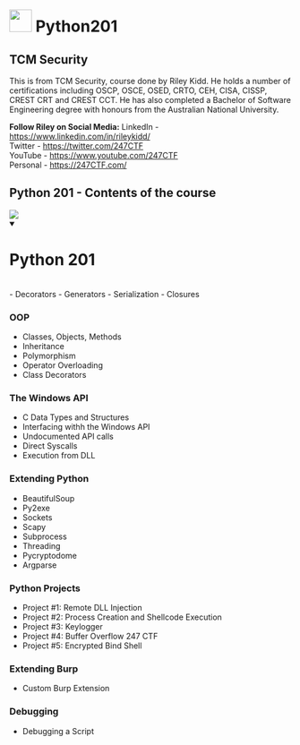 # <img src="https://i.ibb.co/3ytXhvR/tcm-1.png" width=40> Python201

## TCM Security
This is from TCM Security, course done by Riley Kidd. He holds a number of certifications including OSCP, OSCE, OSED, CRTO, CEH, CISA, CISSP, CREST CRT and CREST CCT. He has also completed a Bachelor of Software Engineering degree with honours from the Australian National University.

<strong>Follow Riley on Social Media:</strong>
LinkedIn - https://www.linkedin.com/in/rileykidd/ <br>
Twitter - https://twitter.com/247CTF <br>
YouTube - https://www.youtube.com/247CTF <br>
Personal - https://247CTF.com/ <br>

## Python 201 - Contents of the course

<img src="https://i.ibb.co/HKnSpfx/New-Project.png">

<details open>
<summary>
<h1> Python 201</h1>
</summary>
<br>
- Decorators
- Generators
- Serialization
- Closures
</details>



### OOP
- Classes, Objects, Methods
- Inheritance
- Polymorphism
- Operator Overloading
- Class Decorators

### The Windows API
- C Data Types and Structures
- Interfacing withh the Windows API
- Undocumented API calls
- Direct Syscalls
- Execution from DLL

### Extending Python
- BeautifulSoup
- Py2exe
- Sockets
- Scapy
- Subprocess
- Threading
- Pycryptodome
- Argparse

### Python Projects
- Project #1: Remote DLL Injection
- Project #2: Process Creation and Shellcode Execution
- Project #3: Keylogger
- Project #4: Buffer Overflow 247 CTF
- Project #5: Encrypted Bind Shell

### Extending Burp
- Custom Burp Extension

### Debugging
- Debugging a Script
